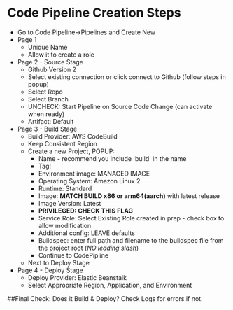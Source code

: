 # Code Pipeline Creation Steps
 - Go to Code Pipeline->Pipelines and Create New
 - Page 1
   - Unique Name
   - Allow it to create a role
 - Page 2 - Source Stage
   - Github Version 2
   - Select existing connection or click connect to Github (follow steps in popup)
   - Select Repo
   - Select Branch
   - UNCHECK: Start Pipeline on Source Code Change (can activate when ready)
   - Artifact: Default
 - Page 3 - Build Stage
   - Build Provider: AWS CodeBuild
   - Keep Consistent Region
   - Create a new Project, POPUP:
     - Name - recommend you include 'build' in the name
     - Tag!
     - Environment image:  MANAGED IMAGE
     - Operating System: Amazon Linux 2
     - Runtime: Standard
     - Image: **MATCH BUILD x86 or arm64(aarch)** with latest release
     - Image Version: Latest
     - **PRIVILEGED: CHECK THIS FLAG**
     - Service Role: Select Existing Role created in prep - check box to allow modification
     - Additional config: LEAVE defaults
     - Buildspec: enter full path and filename to the buildspec file from the project root (*NO leading slash*)
     - Continue to CodePipline
   - Next to Deploy Stage
 - Page 4 - Deploy Stage
   - Deploy Provider:  Elastic Beanstalk
   - Select Appropriate Region, Application, and Environment

##Final Check: Does it Build & Deploy?  Check Logs for errors if not.